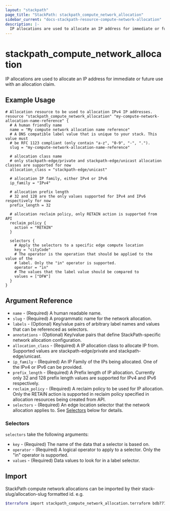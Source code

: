 ```yaml
---
layout: "stackpath"
page_title: "StackPath: stackpath_compute_network_allocation"
sidebar_current: "docs-stackpath-resource-compute-network-allocation"
description: |-
  IP allocations are used to allocate an IP address for immediate or future use with an allocation claim.
---
```


# stackpath\_compute\_network\_allocation

IP allocations are used to allocate an IP address for immediate or future use with an allocation claim.

## Example Usage

```hcl
# Allocation resource to be used to allocation IPv4 IP addresses.
resource "stackpath_compute_network_allocation" "my-compute-network-allocation-name-reference" {
  # A human friendly name
  name = "My compute network allocation name reference"
  # A DNS compatible label value that is unique to your stack. This value must
  # be RFC 1123 compliant (only contain "a-z", "0-9", "-", ".").
  slug = "my-compute-network-allocation-name-reference"

  # allocation class name
  # only stackpath-edge/private and stackpath-edge/unicast allocation classes are supported for now
  allocation_class = "stackpath-edge/unicast"

  # allocation IP family, either IPv4 or IPv6
  ip_family = "IPv4"

  # allocation prefix length
  # 32 and 128 are the only values supported for IPv4 and IPv6 respectively for now
  prefix_length = 32

  # allocation reclaim policy, only RETAIN action is supported from API
  reclaim_policy {
    action = "RETAIN"
  }

  selectors {
    # Apply the selectors to a specific edge compute location
    key = "cityCode"
    # The operator is the operation that should be applied to the value of the
    # label. Only the "in" operator is supported.
    operator = "in"
    # The values that the label value should be compared to
    values = ["DFW"]
  }
}
```

## Argument Reference

* `name` - (Required) A human readable name.
* `slug` - (Required) A programmatic name for the network allocation.
* `labels` - (Optional) Key/value pairs of arbitrary label names and values that can be referenced as selectors.
* `annotations` - (Optional) Key/value pairs that define StackPath-specific network allocation configuration.
* `allocation_class` - (Required) A IP allocation class to allocate IP from. Supported values are stackpath-edge/private and stackpath-edge/unicast.
* `ip_family` - (Required) An IP Family of the IPs being allocated. One of the IPv4 or IPv6 can be provided.
* `prefix_length` - (Required) A Prefix length of IP allocation. Currently only 32 and 128
prefix length values are supported for IPv4 and IPv6 respectively.
* `reclaim_policy` - (Required) A reclaim policy to be used for IP allocation. Only the RETAIN action is supported in reclaim policy specified in allocation resources being created from API.
* `selectors` - (Required) An edge location selector that the network allocation applies to. See [Selectors](#selectors) below for details.

### Selectors

`selectors` take the following arguments:

* `key` - (Required) The name of the data that a selector is based on.
* `operator` - (Required) A logical operator to apply to a selector. Only the "in" operator is supported.
* `values` - (Required) Data values to look for in a label selector.

## Import

StackPath compute network allocations can be imported by their stack-slug/allocation-slug formatted id. e.g.

```bash
$terraform import stackpath_compute_network_allocation.terraform bdb77768-2938-4ad8-a736-be5290add801/allocation-slug
```

